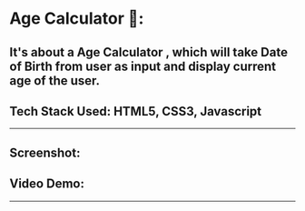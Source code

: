 # Age Calculator 👶:

>
It's about a Age Calculator , which will take Date of Birth from user as input and  display current age of the user.
---

## Tech Stack Used:  HTML5, CSS3, Javascript

---

## Screenshot:


## Video Demo:


---
